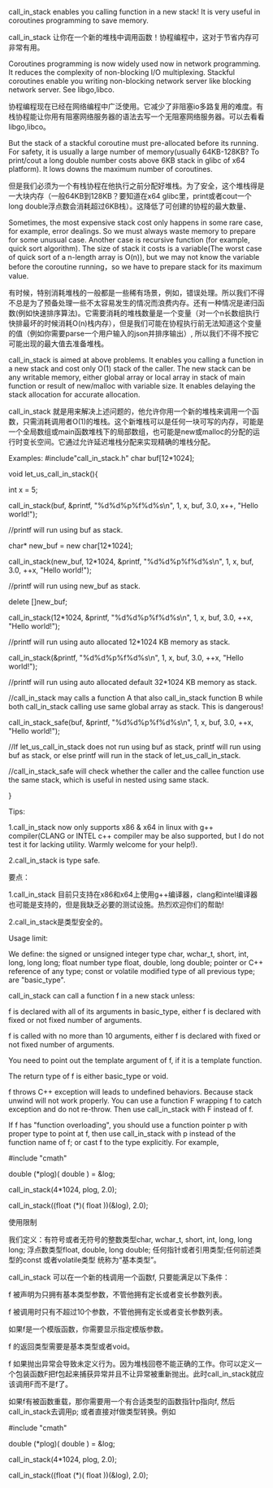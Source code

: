 call_in_stack enables you calling function in a new stack! It is very useful in coroutines programming to save memory.

call_in_stack 让你在一个新的堆栈中调用函数！协程编程中，这对于节省内存可非常有用。

Coroutines programming is now widely used now in network programming. It reduces the complexity of non-blocking I/O multiplexing. Stackful coroutines enable you writing non-blocking network server like blocking network server. See libgo,libco.

协程编程现在已经在网络编程中广泛使用。它减少了非阻塞io多路复用的难度。有栈协程能让你用有阻塞网络服务器的语法去写一个无阻塞网络服务器。可以去看看libgo,libco。

But the stack of a stackful coroutine must pre-allocated before its running. For safety, it is usually a large number of memory(usually 64KB-128KB? To print/cout a long double number costs above 6KB stack in glibc of x64 platform). It lows downs the maximum number of coroutines.

但是我们必须为一个有栈协程在他执行之前分配好堆栈。为了安全，这个堆栈得是一大块内存（一般64KB到128KB？要知道在x64 glibc里，print或者cout一个long double浮点数会消耗超过6KB栈）。这降低了可创建的协程的最大数量、

Sometimes, the most expensive stack cost only happens in some rare case, for example, error dealings. So we must always waste memory to prepare for some unusual case. Another case is recursive function (for example, quick sort algorithm). The size of stack it costs is a variable(The worst case of quick sort of a n-length array is O(n)), but we may not know the variable before the coroutine running，so we have to prepare stack for its maximum value.

有时候，特别消耗堆栈的一般都是一些稀有场景，例如，错误处理。所以我们不得不总是为了预备处理一些不太容易发生的情况而浪费内存。还有一种情况是递归函数(例如快速排序算法)。它需要消耗的堆栈数量是一个变量（对一个n长数组执行快排最坏的时候消耗O(n)栈内存），但是我们可能在协程执行前无法知道这个变量的值（例如你需要parse一个用户输入的json并排序输出）, 所以我们不得不按它可能出现的最大值去准备堆栈。

call_in_stack is aimed at above problems. It enables you calling a function in a new stack and cost only O(1) stack of the caller. The new stack can be any writable memory, either global array or local array in stack of main function or result of new/malloc with variable size. It enables delaying the stack allocation for accurate allocation.

call_in_stack 就是用来解决上述问题的，他允许你用一个新的堆栈来调用一个函数，只需消耗调用者O(1)的堆栈。这个新堆栈可以是任何一块可写的内存，可能是一个全局数组或main函数堆栈下的局部数组，也可能是new或malloc的分配的运行时变长空间。它通过允许延迟堆栈分配来实现精确的堆栈分配。

Examples:
#include"call_in_stack.h"
char buf[12*1024];

void let_us_call_in_stack(){

int x = 5;

call_in_stack(buf, &printf, "%d%d%p%f%d%s\n", 1, x, buf, 3.0, x++, "Hello world!");

//printf will run using buf as stack.

char* new_buf = new char[12*1024];

call_in_stack(new_buf, 12*1024, &printf, "%d%d%p%f%d%s\n", 1, x, buf, 3.0, ++x, "Hello world!");

//printf will run using new_buf as stack.

delete []new_buf;

call_in_stack(12*1024, &printf, "%d%d%p%f%d%s\n", 1, x, buf, 3.0, ++x, "Hello world!");

//printf will run using auto allocated 12*1024 KB memory as stack.

call_in_stack(&printf, "%d%d%p%f%d%s\n", 1, x, buf, 3.0, ++x, "Hello world!");

//printf will run using auto allocated default 32*1024 KB memory as stack.

//call_in_stack may calls a function A that also call_in_stack function B while both call_in_stack calling use same global array as stack. This is dangerous!

call_in_stack_safe(buf, &printf, "%d%d%p%f%d%s\n", 1, x, buf, 3.0, ++x, "Hello world!");

//If let_us_call_in_stack does not run using buf as stack, printf will run using buf as stack, or else printf will run in the stack of let_us_call_in_stack.

//call_in_stack_safe will check whether the caller and the callee function use the same stack, which is useful in nested using same stack.

}

Tips:

1.call_in_stack now only supports x86 & x64 in linux with g++ compiler(CLANG or INTEL c++ compiler may be also supported, but I do not test it for lacking utility. Warmly welcome for your help!).

2.call_in_stack is type safe.

要点：

1.call_in_stack 目前只支持在x86和x64上使用g++编译器，clang和intel编译器也可能是支持的，但是我缺乏必要的测试设施。热烈欢迎你们的帮助!

2.call_in_stack是类型安全的。

Usage limit:

We define: the signed or unsigned integer type char, wchar_t, short, int, long, long long; float number type float, double, long double; pointer or C++ reference of any type; const or volatile modified type of all previous type; are "basic_type".

call_in_stack can call a function f in a new stack unless:

f is declared with all of its arguments in basic_type, either f is declared with fixed or not fixed number of arguments.

f is called with no more than 10 arguments, either f is declared with fixed or not fixed number of arguments.

You need to point out the template argument of f, if it is a template function.

The return type of f is either basic_type or void.

f throws C++ exception will leads to undefined behaviors. Because stack unwind will not work properly. You can use a function F wrapping f to catch exception and do not re-throw. Then use call_in_stack with F instead of f.

If f has "function overloading", you should use a function pointer p with proper type to point at f, then use call_in_stack with p instead of the function name of f; or cast f to the type explicitly. For example,

#include "cmath"

double (*plog)( double ) = &log;

call_in_stack(4*1024, plog, 2.0);

call_in_stack((float (*)( float ))(&log), 2.0);

使用限制

我们定义：有符号或者无符号的整数类型char, wchar_t, short, int, long, long long; 浮点数类型float, double, long double; 任何指针或者引用类型;任何前述类型的const 或者volatile类型 统称为“基本类型”。

call_in_stack 可以在一个新的栈调用一个函数f, 只要能满足以下条件：

f 被声明为只拥有基本类型参数，不管他拥有定长或者变长参数列表。

f 被调用时只有不超过10个参数，不管他拥有定长或者变长参数列表。

如果f是一个模版函数，你需要显示指定模版参数。

f 的返回类型需要是基本类型或者void。

f 如果抛出异常会导致未定义行为。因为堆栈回卷不能正确的工作。你可以定义一个包装函数F把f包起来捕获异常并且不让异常被重新抛出。此时call_in_stack就应该调用F而不是f了。

如果f有被函数重载，那你需要用一个有合适类型的函数指针p指向f, 然后call_in_stack去调用p; 或者直接对f做类型转换。例如

#include "cmath"

double (*plog)( double ) = &log;

call_in_stack(4*1024, plog, 2.0);

call_in_stack((float (*)( float ))(&log), 2.0);
